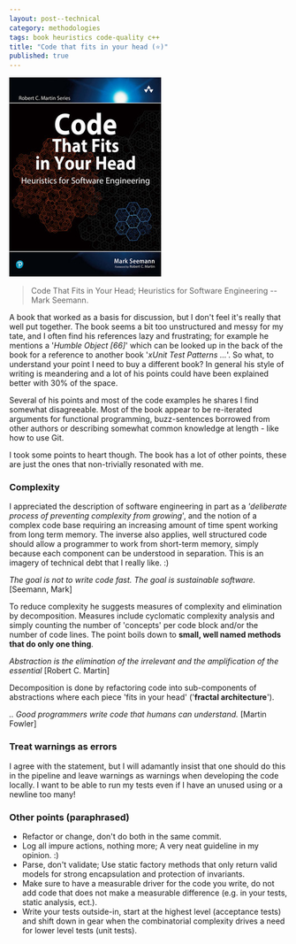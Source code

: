```yaml
---
layout: post--technical
category: methodologies 
tags: book heuristics code-quality c++
title: "Code that fits in your head (⭐)"
published: true
---
```


![Code That Fits in Your Head](/assets/2023/code-that-fits-in-your-head.jpg "Code That Fits in Your Head")
> Code That Fits in Your Head; Heuristics for Software Engineering -- Mark Seemann.

A book that worked as a basis for discussion, but I don't feel it's really
that well put together. The book seems a bit too unstructured and messy for my
tate, and I often find his references lazy and frustrating; for example he
mentions a '*Humble Object [66]*' which can be looked up in the back of the book
for a reference to another book '*xUnit Test Patterns ...*'. So what, to
understand your point I need to buy a different book? In general his style of
writing is meandering and a lot of his points could have been explained better
with 30% of the space.

Several of his points and most of the code examples he shares I find somewhat
disagreeable. Most of the book appear to be re-iterated arguments for functional
programming, buzz-sentences borrowed from other authors or describing somewhat common knowledge at length - like how to use Git.

I took some points to heart though. The book has a lot of other points, these
are just the ones that non-trivially resonated with me.

### Complexity

I appreciated the description of software engineering in part as a *'deliberate
process of preventing complexity from growing*', and the notion of a complex
code base requiring an increasing amount of time spent working from long term
memory. The inverse also applies, well structured code should allow a programmer
to work from short-term memory, simply because each component can be understood
in separation. This is an imagery of technical debt that I really like. :)

*The goal is not to write code fast. The goal is sustainable software.* [Seemann, Mark]

To reduce complexity he suggests measures of complexity and elimination by
decomposition. Measures include cyclomatic complexity analysis and simply
counting the number of 'concepts' per code block and/or the number of code
lines. The point boils down to **small, well named methods that do only one
thing**.

*Abstraction is the elimination of the irrelevant and the amplification of the
essential* [Robert C. Martin]

Decomposition is done by refactoring code into sub-components of abstractions
where each piece 'fits in your head' ('**fractal architecture**').

*.. Good programmers write code that humans can understand.* [Martin Fowler]

### Treat warnings as errors

I agree with the statement, but I will adamantly insist that one should do this
in the pipeline and leave warnings as warnings when developing the code locally.
I want to be able to run my tests even if I have an unused using or a newline
too many!

### Other points (paraphrased)

* Refactor or change, don't do both in the same commit.
* Log all impure actions, nothing more; A very neat guideline in my opinion. :) 
* Parse, don't validate; Use static factory methods that only return valid
  models for strong encapsulation and protection of invariants.
* Make sure to have a measurable driver for the code you write, do not add code
  that does not make a measurable difference (e.g. in your tests, static
  analysis, ect.).
* Write your tests outside-in, start at the highest level (acceptance tests) and
  shift down in gear when the combinatorial complexity drives a need for lower
  level tests (unit tests).